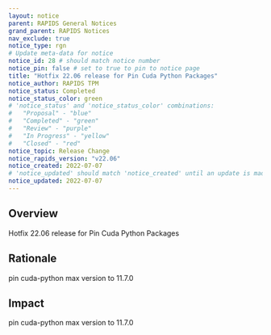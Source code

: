 ```yaml
---
layout: notice
parent: RAPIDS General Notices
grand_parent: RAPIDS Notices
nav_exclude: true
notice_type: rgn
# Update meta-data for notice
notice_id: 28 # should match notice number
notice_pin: false # set to true to pin to notice page
title: "Hotfix 22.06 release for Pin Cuda Python Packages"
notice_author: RAPIDS TPM
notice_status: Completed
notice_status_color: green
# 'notice_status' and 'notice_status_color' combinations:
#   "Proposal" - "blue"
#   "Completed" - "green"
#   "Review" - "purple"
#   "In Progress" - "yellow"
#   "Closed" - "red"
notice_topic: Release Change
notice_rapids_version: "v22.06"
notice_created: 2022-07-07
# 'notice_updated' should match 'notice_created' until an update is made
notice_updated: 2022-07-07
---
```


## Overview

Hotfix 22.06 release for Pin Cuda Python Packages

## Rationale

pin cuda-python max version to 11.7.0

## Impact

pin cuda-python max version to 11.7.0